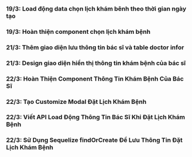 ### 19/3: Load động data chọn lịch khám bênh theo thời gian ngày tạo

### 19/3: Hoàn thiện component chọn lịch khám bệnh

### 21/3: Thêm giao diện lưu thông tin bác sĩ và table doctor infor

### 21/3: Design giao diện hiển thị thông tin khám bệnh của bác sĩ

### 22/3: Hoàn Thiện Component Thông Tin Khám Bệnh Của Bác Sĩ

### 22/3: Tạo Customize Modal Đặt Lịch Khám Bệnh

### 22/3: Viết API Load Động Thông Tin Bác Sĩ Khi Đặt Lịch Khám Bệnh

### 22/3: Sử Dụng Sequelize findOrCreate Để Lưu Thông Tin Đặt Lịch Khám Bệnh
